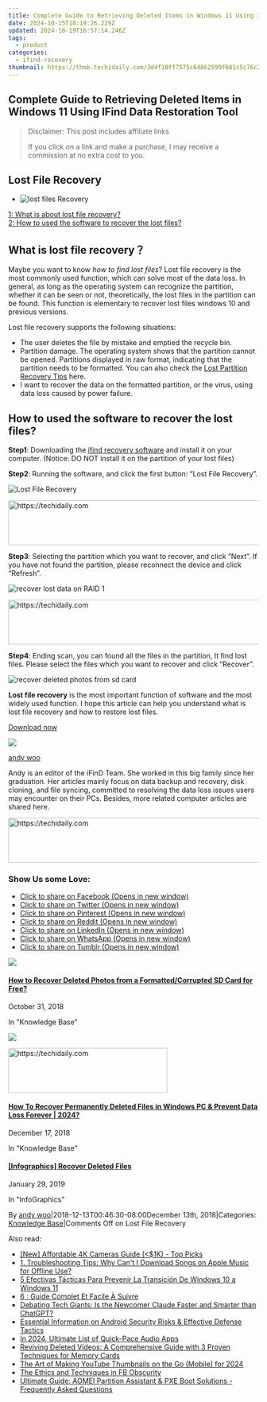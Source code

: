 ```yaml
---
title: Complete Guide to Retrieving Deleted Items in Windows 11 Using IFind Data Restoration Tool
date: 2024-10-15T18:19:26.229Z
updated: 2024-10-19T16:57:14.246Z
tags:
  - product
categories:
  - ifind-recovery
thumbnail: https://thmb.techidaily.com/3d4f10ff7575c64862599f681c5c76c2a7860b5686d5a4ad72e83eea7dc08de2.jpg
---
```


## Complete Guide to Retrieving Deleted Items in Windows 11 Using IFind Data Restoration Tool

>  Disclaimer: This post includes affiliate links
>
>  If you click on a link and make a purchase, I may receive a commission at no extra cost to you.
>

## Lost File Recovery

* ![lost files Recovery](https://www.ifind-recovery.com/wp-content/uploads/2018/12/Recover-lost-files.jpg)

[1: What is about lost file recovery?](https://www.ifind-recovery.com/how-to/lost-file-recovery-windows/#part1)  
[2: How to used the software to recover the lost files?](https://www.ifind-recovery.com/how-to/lost-file-recovery-windows/#part2)

## What is lost file recovery？

Maybe you want to know _how to find lost files_? Lost file recovery is the most commonly used function, which can solve most of the data loss. In general, as long as the operating system can recognize the partition, whether it can be seen or not, theoretically, the lost files in the partition can be found. This function is elementary to recover lost files windows 10 and previous versions.

Lost file recovery supports the following situations:

* The user deletes the file by mistake and emptied the recycle bin.
* Partition damage. The operating system shows that the partition cannot be opened. Partitions displayed in raw format, indicating that the partition needs to be formatted. You can also check the [Lost Partition Recovery Tips](https://www.ifind-recovery.com/how-to/lost-partition-recovery-windows/) here.
* I want to recover the data on the formatted partition, or the virus, using data loss caused by power failure.

## How to used the software to recover the lost files?

**Step1**: Downloading the [ifind recovery software](https://www.ifind-recovery.com/) and install it on your computer. (Notice: DO NOT install it on the partition of your lost files)

**Step2**: Running the software, and click the first button: “Lost File Recovery”.

![](https://i0.wp.com/www.ifind-recovery.com/wp-content/uploads/2018/11/Lost-File-Recovery.png?resize=640%2C486&ssl=1 "Lost File Recovery")

<!-- affiliate ads begin -->
<a href="https://dhgate.sjv.io/c/5597632/1186802/12108" target="_top" id="1186802">
  <img src="//a.impactradius-go.com/display-ad/12108-1186802" border="0" alt="https://techidaily.com" width="728" height="90"/>
</a>
<img height="0" width="0" src="https://dhgate.sjv.io/i/5597632/1186802/12108" style="position:absolute;visibility:hidden;" border="0" />
<!-- affiliate ads end -->

**Step3**: Selecting the partition which you want to recover, and click “Next”. If you have not found the partition, please reconnect the device and click “Refresh”.

![](https://i0.wp.com/www.ifind-recovery.com/wp-content/uploads/2018/11/Raid2-e1542338640872.png?resize=640%2C450&ssl=1 "recover lost data on RAID 1")

<!-- affiliate ads begin -->
<a href="https://bluettifr.pxf.io/c/5597632/2145082/17095" target="_top" id="2145082">
  <img src="//a.impactradius-go.com/display-ad/17095-2145082" border="0" alt="https://techidaily.com" width="728" height="90"/>
</a>
<img height="0" width="0" src="https://bluettifr.pxf.io/i/5597632/2145082/17095" style="position:absolute;visibility:hidden;" border="0" />
<!-- affiliate ads end -->

**Step4**: Ending scan, you can found all the files in the partition, It find lost files. Please select the files which you want to recover and click “Recover”.

![](https://i0.wp.com/www.ifind-recovery.com/wp-content/uploads/2018/10/recover-deleted-photos-sd-card.jpg?resize=640%2C486&ssl=1 "recover deleted photos from sd card")

**Lost file recovery** is the most important function of software and the most widely used function. I hope this article can help you understand what is lost file recovery and how to restore lost files.

[Download now](https://www.ifind-recovery.com/ifind-data-recovery-software-free-download/)

![](https://i0.wp.com/www.ifind-recovery.com/wp-content/uploads/2024/03/R-C.png?resize=100%2C100&ssl=1)

[andy woo](https://www.ifind-recovery.com/author/andywoo/)

Andy is an editor of the iFinD Team. She worked in this big family since her graduation. Her articles mainly focus on data backup and recovery, disk cloning, and file syncing, committed to resolving the data loss issues users may encounter on their PCs. Besides, more related computer articles are shared here.

<!-- affiliate ads begin -->
<a href="https://appsumo.8odi.net/c/5597632/2068408/7443" target="_top" id="2068408">
  <img src="//a.impactradius-go.com/display-ad/7443-2068408" border="0" alt="https://techidaily.com" width="728" height="90"/>
</a>
<img height="0" width="0" src="https://appsumo.8odi.net/i/5597632/2068408/7443" style="position:absolute;visibility:hidden;" border="0" />
<!-- affiliate ads end -->

### Show Us some Love:

* [Click to share on Facebook (Opens in new window)](https://www.ifind-recovery.com/how-to/lost-file-recovery-windows/?share=facebook&nb=1 "Click to share on Facebook")
* [Click to share on Twitter (Opens in new window)](https://www.ifind-recovery.com/how-to/lost-file-recovery-windows/?share=twitter&nb=1 "Click to share on Twitter")
* [Click to share on Pinterest (Opens in new window)](https://www.ifind-recovery.com/how-to/lost-file-recovery-windows/?share=pinterest&nb=1 "Click to share on Pinterest")
* [Click to share on Reddit (Opens in new window)](https://www.ifind-recovery.com/how-to/lost-file-recovery-windows/?share=reddit&nb=1 "Click to share on Reddit")
* [Click to share on LinkedIn (Opens in new window)](https://www.ifind-recovery.com/how-to/lost-file-recovery-windows/?share=linkedin&nb=1 "Click to share on LinkedIn")
* [Click to share on WhatsApp (Opens in new window)](https://www.ifind-recovery.com/how-to/lost-file-recovery-windows/?share=jetpack-whatsapp&nb=1 "Click to share on WhatsApp")
* [Click to share on Tumblr (Opens in new window)](https://www.ifind-recovery.com/how-to/lost-file-recovery-windows/?share=tumblr&nb=1 "Click to share on Tumblr")

[![](https://i0.wp.com/www.ifind-recovery.com/wp-content/uploads/2018/10/How-To-Recover-Deleted-Photos-Pictures-From-SD-Card-1.jpg?fit=640%2C426&ssl=1&resize=350%2C200)](https://www.ifind-recovery.com/how-to/how-to-recover-deleted-photos-from-sd-card/ "How to Recover Deleted Photos from a Formatted/Corrupted SD Card for Free?")

#### [How to Recover Deleted Photos from a Formatted/Corrupted SD Card for Free?](https://www.ifind-recovery.com/how-to/how-to-recover-deleted-photos-from-sd-card/ "How to Recover Deleted Photos from a Formatted/Corrupted SD Card for Free?")

October 31, 2018

In "Knowledge Base"

[![](https://i0.wp.com/www.ifind-recovery.com/wp-content/uploads/2018/12/Windows_10.png?fit=1025%2C576&ssl=1&resize=350%2C200)](https://www.ifind-recovery.com/how-to/recover-deleted-files-windows-10-7-8/ "How To Recover Permanently Deleted Files in Windows PC &#038; Prevent Data Loss Forever | 2024?")

<!-- affiliate ads begin -->
<a href="https://bluettius.sjv.io/c/5597632/2139121/17108" target="_top" id="2139121">
  <img src="//a.impactradius-go.com/display-ad/17108-2139121" border="0" alt="https://techidaily.com" width="320" height="90"/>
</a>
<img height="0" width="0" src="https://bluettius.sjv.io/i/5597632/2139121/17108" style="position:absolute;visibility:hidden;" border="0" />
<!-- affiliate ads end -->

#### [How To Recover Permanently Deleted Files in Windows PC & Prevent Data Loss Forever | 2024?](https://www.ifind-recovery.com/how-to/recover-deleted-files-windows-10-7-8/ "How To Recover Permanently Deleted Files in Windows PC &#038; Prevent Data Loss Forever | 2024?")

December 17, 2018

In "Knowledge Base"

[](https://www.ifind-recovery.com/data-recovery-infographics/infographics-recover-deleted-files/ "[Infographics] Recover Deleted Files")

#### [\[Infographics\] Recover Deleted Files](https://www.ifind-recovery.com/data-recovery-infographics/infographics-recover-deleted-files/ "[Infographics] Recover Deleted Files")

January 29, 2019

In "InfoGraphics"

By [andy woo](https://www.ifind-recovery.com/author/andywoo/ "Posts by andy woo")|2018-12-13T00:46:30-08:00December 13th, 2018|Categories: [Knowledge Base](https://www.ifind-recovery.com/category/how-to/)|Comments Off on Lost File Recovery

<ins class="adsbygoogle"
     style="display:block"
     data-ad-format="autorelaxed"
     data-ad-client="ca-pub-7571918770474297"
     data-ad-slot="1223367746"></ins>

<ins class="adsbygoogle"
     style="display:block"
     data-ad-client="ca-pub-7571918770474297"
     data-ad-slot="8358498916"
     data-ad-format="auto"
     data-full-width-responsive="true"></ins>

<span class="atpl-alsoreadstyle">Also read:</span>
<div><ul>
<li><a href="https://extra-resources.techidaily.com/new-affordable-4k-cameras-guide-(1k-top-picks/"><u>[New] Affordable 4K Cameras Guide (<$1K) - Top Picks</u></a></li>
<li><a href="https://discover-exclusive.techidaily.com/1-troubleshooting-tips-why-cant-i-download-songs-on-apple-music-for-offline-use/"><u>1. Troubleshooting Tips: Why Can't I Download Songs on Apple Music for Offline Use?</u></a></li>
<li><a href="https://win-outstanding.techidaily.com/5-efectivas-tacticas-para-prevenir-la-transicion-de-windows-10-a-windows-11/"><u>5 Efectivas Tácticas Para Prevenir La Transición De Windows 10 a Windows 11</u></a></li>
<li><a href="https://win-outstanding.techidaily.com/6-guide-complet-et-facile-a-suivre/"><u>6 : Guide Complet Et Facile À Suivre</u></a></li>
<li><a href="https://tech-hub.techidaily.com/debating-tech-giants-is-the-newcomer-claude-faster-and-smarter-than-chatgpt/"><u>Debating Tech Giants: Is the Newcomer Claude Faster and Smarter than ChatGPT?</u></a></li>
<li><a href="https://win-outstanding.techidaily.com/essential-information-on-android-security-risks-and-effective-defense-tactics/"><u>Essential Information on Android Security Risks & Effective Defense Tactics</u></a></li>
<li><a href="https://some-guidance.techidaily.com/in-2024-ultimate-list-of-quick-pace-audio-apps/"><u>In 2024, Ultimate List of Quick-Pace Audio Apps</u></a></li>
<li><a href="https://win-outstanding.techidaily.com/reviving-deleted-videos-a-comprehensive-guide-with-3-proven-techniques-for-memory-cards/"><u>Reviving Deleted Videos: A Comprehensive Guide with 3 Proven Techniques for Memory Cards</u></a></li>
<li><a href="https://youtube-web.techidaily.com/rt-of-making-youtube-thumbnails-on-the-go-mobile-for-2024/"><u>The Art of Making YouTube Thumbnails on the Go (Mobile) for 2024</u></a></li>
<li><a href="https://facebook.techidaily.com/the-ethics-and-techniques-in-fb-obscurity/"><u>The Ethics and Techniques in FB Obscurity</u></a></li>
<li><a href="https://win-outstanding.techidaily.com/ultimate-guide-aomei-partition-assistant-and-pxe-boot-solutions-frequently-asked-questions/"><u>Ultimate Guide: AOMEI Partition Assistant & PXE Boot Solutions - Frequently Asked Questions</u></a></li>
</ul></div>


